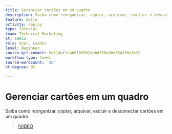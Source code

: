 ```yaml
---
title: Gerenciar cartões em um quadro
description: Saiba como reorganizar, copiar, arquivar, excluir e desconectar cartões em um quadro.
feature: Agile
activity: deploy
type: Tutorial
team: Technical Marketing
kt: 10812
role: User, Leader
level: Beginner
source-git-commit: 9d114af1c4b0f60392dbb03f6a90e654f6ba3c32
workflow-type: tm+mt
source-wordcount: '36'
ht-degree: 0%

---
```


# Gerenciar cartões em um quadro

Saiba como reorganizar, copiar, arquivar, excluir e desconectar cartões em um quadro.

>[!VIDEO](https://video.tv.adobe.com/v/346810)
